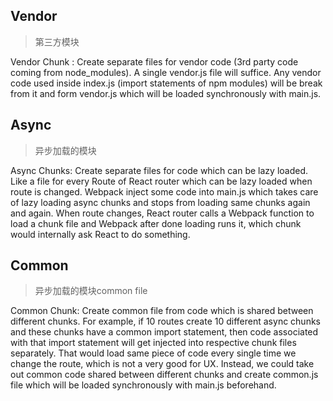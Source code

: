 ## Vendor

> 第三方模块

Vendor Chunk : Create separate files for vendor code (3rd party code coming from node_modules). A single vendor.js file will suffice. Any vendor code used inside index.js (import statements of npm modules) will be break from it and form vendor.js which will be loaded synchronously with main.js.

## Async

> 异步加载的模块

Async Chunks: Create separate files for code which can be lazy loaded. Like a file for every Route of React router which can be lazy loaded when route is changed. Webpack inject some code into main.js which takes care of lazy loading async chunks and stops from loading same chunks again and again. When route changes, React router calls a Webpack function to load a chunk file and Webpack after done loading runs it, which chunk would internally ask React to do something.

## Common

> 异步加载的模块common file

Common Chunk: Create common file from code which is shared between different chunks. For example, if 10 routes create 10 different async chunks and these chunks have a common import statement, then code associated with that import statement will get injected into respective chunk files separately. That would load same piece of code every single time we change the route, which is not a very good for UX. Instead, we could take out common code shared between different chunks and create common.js file which will be loaded synchronously with main.js beforehand.